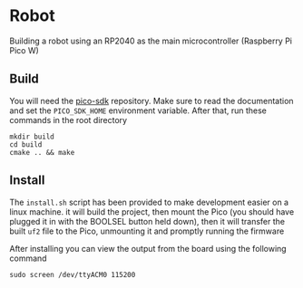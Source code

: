 # Robot
Building a robot using an RP2040 as the main microcontroller (Raspberry Pi Pico W)

## Build
You will need the [pico-sdk](https://github.com/raspberrypi/pico-sdk) repository. Make sure to read the documentation and set the `PICO_SDK_HOME` environment variable. After that, run these commands in the root directory
```
mkdir build
cd build
cmake .. && make
```

## Install
The `install.sh` script has been provided to make development easier on a linux machine. it will build the project, then mount the Pico (you should have plugged it in with the BOOLSEL button held down), then it will transfer the built `uf2` file to the Pico, unmounting it and promptly running the firmware 

After installing you can view the output from the board using the following command
```
sudo screen /dev/ttyACM0 115200
```
